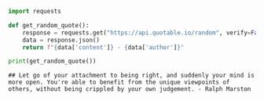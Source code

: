 ``` python
import requests

def get_random_quote():
    response = requests.get("https://api.quotable.io/random", verify=False)
    data = response.json()
    return f"{data['content']} - {data['author']}"

print(get_random_quote())
```

    ## Let go of your attachment to being right, and suddenly your mind is more open. You're able to benefit from the unique viewpoints of others, without being crippled by your own judgement. - Ralph Marston

